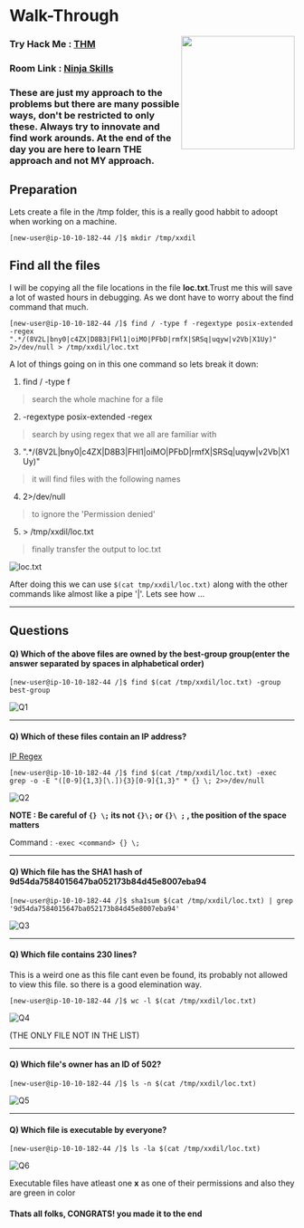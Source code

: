 # Walk-Through

<img src='https://user-images.githubusercontent.com/66634743/99852688-f0369900-2b9a-11eb-921c-76d0f3cd5ee4.png' height=200 width=200 align='right'>

### Try Hack Me : [THM](https://tryhackme.com/)<br/>
### Room Link   : [Ninja Skills](https://tryhackme.com/room/ninjaskills)


### These are just my approach to the problems but there are many possible ways, don't be restricted to only these. Always try to innovate and find work arounds. At the end of the day you are here to learn THE approach and not MY approach.

## Preparation
Lets create a file in the /tmp folder, this is a really good habbit to adoopt when working on a machine.

```console
[new-user@ip-10-10-182-44 /]$ mkdir /tmp/xxdil
```


## Find all the files
I will be copying all the file locations in the file **loc.txt**.Trust me this will save a lot of wasted hours in debugging. As we dont have to worry about the find command that much.

```console
[new-user@ip-10-10-182-44 /]$ find / -type f -regextype posix-extended -regex ".*/(8V2L|bny0|c4ZX|D8B3|FHl1|oiMO|PFbD|rmfX|SRSq|uqyw|v2Vb|X1Uy)" 2>/dev/null > /tmp/xxdil/loc.txt
```

A lot of things going on in this one command so lets break it down:

1) find / -type f
> search the whole machine for a file

2) -regextype posix-extended -regex
> search by using regex that we all are familiar with

3) ".*/(8V2L|bny0|c4ZX|D8B3|FHl1|oiMO|PFbD|rmfX|SRSq|uqyw|v2Vb|X1Uy)"
> it will find files with the following names

4) 2>/dev/null
> to ignore the 'Permission denied'

5) \> /tmp/xxdil/loc.txt
> finally transfer the output to loc.txt

![loc.txt](https://user-images.githubusercontent.com/66634743/99850867-94b6dc00-2b97-11eb-84e2-6cb8b74b4b75.png)

After doing this we can use ``$(cat tmp/xxdil/loc.txt)`` along with the other commands like almost like a pipe '|'. Lets see how ...

------

## Questions

#### Q) Which of the above files are owned by the best-group group(enter the answer separated by spaces in alphabetical order)
```console
[new-user@ip-10-10-182-44 /]$ find $(cat /tmp/xxdil/loc.txt) -group best-group
```

![Q1](https://user-images.githubusercontent.com/66634743/99850836-85379300-2b97-11eb-8862-8ded21b54a97.png)

---

#### Q) Which of these files contain an IP address?

[IP Regex](https://www.oreilly.com/library/view/regular-expressions-cookbook/9780596802837/ch07s16.html)
```console
[new-user@ip-10-10-182-44 /]$ find $(cat /tmp/xxdil/loc.txt) -exec grep -o -E "([0-9]{1,3}[\.]){3}[0-9]{1,3}" * {} \; 2>>/dev/null
```

![Q2](https://user-images.githubusercontent.com/66634743/99850852-8c5ea100-2b97-11eb-9029-810fcc06fc58.png)

**NOTE : Be careful of ``{} \;`` its not ``{}\;`` or ``{}\ ;`` , the position of the space matters**

Command : ``-exec <command> {} \;``

---

#### Q) Which file has the SHA1 hash of 9d54da7584015647ba052173b84d45e8007eba94
```console
[new-user@ip-10-10-182-44 /]$ sha1sum $(cat /tmp/xxdil/loc.txt) | grep '9d54da7584015647ba052173b84d45e8007eba94'
```

![Q3](https://user-images.githubusercontent.com/66634743/99850830-82d53900-2b97-11eb-8de2-e2be69eba7b7.png)

---

#### Q) Which file contains 230 lines?
This is a weird one as this file cant even be found, its probably not allowed to view this file. so there is a good elemination way.

```console
[new-user@ip-10-10-182-44 /]$ wc -l $(cat /tmp/xxdil/loc.txt)
```

![Q4](https://user-images.githubusercontent.com/66634743/99850872-984a6300-2b97-11eb-94e5-a8a4f651b8e5.png)

(THE ONLY FILE NOT IN THE LIST)

---

#### Q) Which file's owner has an ID of 502?

```console
[new-user@ip-10-10-182-44 /]$ ls -n $(cat /tmp/xxdil/loc.txt)
```

![Q5](https://user-images.githubusercontent.com/66634743/99852013-92558180-2b99-11eb-9fe0-5b9103a02a6f.png)

---

#### Q) Which file is executable by everyone?
```console
[new-user@ip-10-10-182-44 /]$ ls -la $(cat /tmp/xxdil/loc.txt)
```

![Q6](https://user-images.githubusercontent.com/66634743/99850817-7ea91b80-2b97-11eb-9d97-0455ad36df7f.png)

Executable files have atleast one  **x** as one of their permissions and also they are green in color

#### Thats all folks, CONGRATS! you made it to the end
